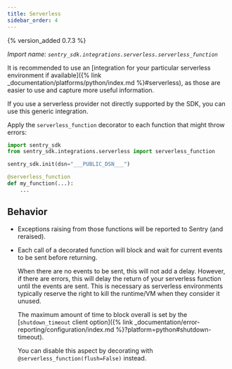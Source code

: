 ```yaml
---
title: Serverless
sidebar_order: 4
---
```


{% version_added 0.7.3 %}

<!-- WIZARD -->
*Import name: `sentry_sdk.integrations.serverless.serverless_function`*

It is recommended to use an [integration for your particular serverless environment if available]({% link _documentation/platforms/python/index.md %}#serverless), as those are easier to use and capture more useful information.

If you use a serverless provider not directly supported by the SDK, you can use this generic integration.

Apply the `serverless_function` decorator to each function that might throw errors:

```python
import sentry_sdk
from sentry_sdk.integrations.serverless import serverless_function

sentry_sdk.init(dsn="___PUBLIC_DSN___")

@serverless_function
def my_function(...):
    ...
```
<!-- ENDWIZARD -->

## Behavior

* Exceptions raising from those functions will be reported to Sentry (and reraised).

* Each call of a decorated function will block and wait for current events to be sent before returning.

  When there are no events to be sent, this will not add a delay. However, if there are errors, this will delay the return of your serverless function until the events are sent. This is necessary as serverless environments typically reserve the right to kill the runtime/VM when they consider it unused.

  The maximum amount of time to block overall is set by the [`shutdown_timeout` client option]({% link _documentation/error-reporting/configuration/index.md %}?platform=python#shutdown-timeout).

  You can disable this aspect by decorating with `@serverless_function(flush=False)` instead.
